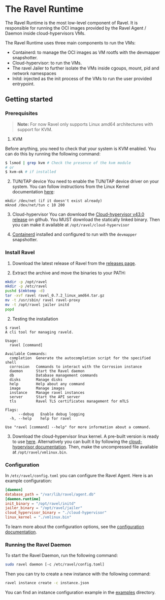 # The Ravel Runtime

The Ravel Runtime is the most low-level component of Ravel. It is responsible for running the OCI images provided by the Ravel Agent / Daemon inside cloud-hypervisors VMs.

The Ravel Runtime uses three main components to run the VMs:
- Containerd: to manage the OCI images as VM rootfs with the devmapper snapshotter.
- Cloud-hypervisor: to run the VMs.
- The ravel Jailer to further isolate the VMs inside cgoups, mount, pid and network namespaces
- Initd: injected as the init process of the VMs to run the user provided entrypoint.

## Getting started

### Prerequisites

> **Note:** For now Ravel only supports Linux amd64 architectures with support for KVM.

1. KVM

Before anything, you need to check that your system is KVM enabled. You can do this by running the following command:

```bash
$ lsmod | grep kvm # Check the presence of the kvm module
# or
$ kvm-ok # if installed
```

2. TUN/TAP device
You need to enable the TUN/TAP device driver on your system. You can follow instructions from the Linux Kernel documentation [here](https://docs.kernel.org/networking/tuntap.html#configuration):
```
mkdir /dev/net (if it doesn't exist already)
mknod /dev/net/tun c 10 200
```

3. Cloud-hypervisor
You can download the [Cloud-hypervisor v43.0 release](https://github.com/cloud-hypervisor/cloud-hypervisor/releases/tag/v43.0) on github. You MUST download the statically linked binary. Then you can make it available at ```/opt/ravel/cloud-hypervisor```

4. [Containerd](https://github.com/containerd/containerd) installed and configured to run with the `devmapper` snapshotter.


### Install Ravel

1. Download the latest release of Ravel from the [releases page](https://github.com/valyentdev/ravel/releases).

2. Extract the archive and move the binaries to your PATH:

```bash
mkdir -p /opt/ravel
mkdir -p /etc/ravel
pushd $(mktemp -d)
tar -xvf ravel ravel_0.7.2_linux_amd64.tar.gz
mv -t /usr/sbin/ ravel ravel-proxy
mv -t /opt/ravel jailer initd
popd
```

2. Testing the installation

```$ ravel
$ ravel
A cli tool for managing raveld.

Usage:
  ravel [command]

Available Commands:
  completion  Generate the autocompletion script for the specified shell
  corrosion   Commands to interact with the Corrosion instance
  daemon      Start the Ravel daemon
  db          Database management commands
  disks       Manage disks
  help        Help about any command
  image       Manage images
  instance    Manage ravel instances
  server      Start the API server
  tls         Ravel TLS certificates management for mTLS

Flags:
      --debug   Enable debug logging
  -h, --help    help for ravel

Use "ravel [command] --help" for more information about a command.
```


3. Download the cloud-hypervisor linux kernel. A pre-built version is ready to use [here](https://github.com/valyentdev/linux-cloud-hypervisor/releases/tag/5.18.8). Alternatively you can built it by following the [cloud-hypervisor documentation](https://www.cloudhypervisor.org/docs/prologue/quick-start/#building-your-kernel). Then, make the uncompressed file available at `/opt/ravel/vmlinux.bin`.

### Configuration

In `/etc/ravel/config.toml` you can configure the Ravel Agent. Here is an example configuration:

```toml
[daemon]
database_path = "/var/lib/ravel/agent.db"
[daemon.runtime]
init_binary = "/opt/ravel/initd"
jailer_binary = "/opt/ravel/jailer"
cloud_hypervisor_binary = "./cloud-hypervisor"
linux_kernel = "./vmlinux.bin"
```
To learn more about the configuration options, see the [configuration documentation](./config.md).


### Running the Ravel Daemon

To start the Ravel Daemon, run the following command:

```bash
sudo ravel daemon [-c /etc/ravel/config.toml]
```

Then you can try to create a new instance with the following command:

```bash
ravel instance create -c instance.json
```

You can find an instance configuration example in the [examples](./examples/instance.json) directory.

